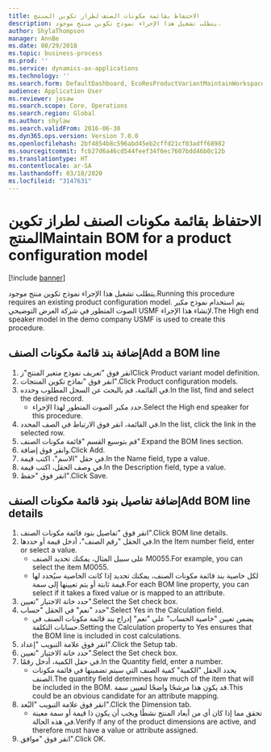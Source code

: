 ```yaml
---
title: الاحتفاظ ‏‫بقائمة مكونات الصنف‬ لطراز تكوين المنتج
description: يتطلب تشغيل هذا الإجراء نموذج تكوين منتج موجود.
author: ShylaThompson
manager: AnnBe
ms.date: 08/29/2018
ms.topic: business-process
ms.prod: ''
ms.service: dynamics-ax-applications
ms.technology: ''
ms.search.form: DefaultDashboard, EcoResProductVariantMaintainWorkspace, PCProductConfigurationModelListPage, PCProductConfigurationModelDetails, PCBOMLineDetails, InventItemIdLookupSimple
audience: Application User
ms.reviewer: josaw
ms.search.scope: Core, Operations
ms.search.region: Global
ms.author: shylaw
ms.search.validFrom: 2016-06-30
ms.dyn365.ops.version: Version 7.0.0
ms.openlocfilehash: 2bf4854b8c596abd45eb2cffd21cf03adff68982
ms.sourcegitcommit: fcb27d6a46cd544feef34f6ec7607bdd46b0c12b
ms.translationtype: HT
ms.contentlocale: ar-SA
ms.lasthandoff: 03/18/2020
ms.locfileid: "3147631"
---
```

# <a name="maintain-bom-for-a-product-configuration-model"></a><span data-ttu-id="9d7db-103">الاحتفاظ ‏‫بقائمة مكونات الصنف‬ لطراز تكوين المنتج</span><span class="sxs-lookup"><span data-stu-id="9d7db-103">Maintain BOM for a product configuration model</span></span>

[!include [banner](../../includes/banner.md)]

<span data-ttu-id="9d7db-104">يتطلب تشغيل هذا الإجراء نموذج تكوين منتج موجود.</span><span class="sxs-lookup"><span data-stu-id="9d7db-104">Running this procedure requires an existing product configuration model.</span></span> <span data-ttu-id="9d7db-105">يتم استخدام نموذج مكبر الصوت المتطور في شركة العرض التوضيحي USMF لإنشاء هذا الإجراء.</span><span class="sxs-lookup"><span data-stu-id="9d7db-105">The High end speaker model in the demo company USMF is used to create this procedure.</span></span>


## <a name="add-a-bom-line"></a><span data-ttu-id="9d7db-106">إضافة بند قائمة مكونات الصنف</span><span class="sxs-lookup"><span data-stu-id="9d7db-106">Add a BOM line</span></span>
1. <span data-ttu-id="9d7db-107">انقر فوق "تعريف نموذج متغير المنتج"ز</span><span class="sxs-lookup"><span data-stu-id="9d7db-107">Click Product variant model definition.</span></span>
2. <span data-ttu-id="9d7db-108">انقر فوق "نماذج تكوين المنتجات".</span><span class="sxs-lookup"><span data-stu-id="9d7db-108">Click Product configuration models.</span></span>
3. <span data-ttu-id="9d7db-109">في القائمة، قم بالبحث عن السجل المطلوب وحدده.</span><span class="sxs-lookup"><span data-stu-id="9d7db-109">In the list, find and select the desired record.</span></span>
    * <span data-ttu-id="9d7db-110">حدد مكبر الصوت المتطور لهذا الإجراء.</span><span class="sxs-lookup"><span data-stu-id="9d7db-110">Select the High end speaker for this procedure.</span></span>  
4. <span data-ttu-id="9d7db-111">في القائمة، انقر فوق الارتباط في الصف المحدد.</span><span class="sxs-lookup"><span data-stu-id="9d7db-111">In the list, click the link in the selected row.</span></span>
5. <span data-ttu-id="9d7db-112">قم بتوسيع القسم "قائمة مكونات الصنف".</span><span class="sxs-lookup"><span data-stu-id="9d7db-112">Expand the BOM lines section.</span></span>
6. <span data-ttu-id="9d7db-113">وانقر فوق إضافة.</span><span class="sxs-lookup"><span data-stu-id="9d7db-113">Click Add.</span></span>
7. <span data-ttu-id="9d7db-114">في حقل "الاسم"، اكتب قيمة.</span><span class="sxs-lookup"><span data-stu-id="9d7db-114">In the Name field, type a value.</span></span>
8. <span data-ttu-id="9d7db-115">في وصف الحقل، اكتب قيمة.</span><span class="sxs-lookup"><span data-stu-id="9d7db-115">In the Description field, type a value.</span></span>
9. <span data-ttu-id="9d7db-116">انقر فوق "حفظ".</span><span class="sxs-lookup"><span data-stu-id="9d7db-116">Click Save.</span></span>

## <a name="add-bom-line-details"></a><span data-ttu-id="9d7db-117">إضافة تفاصيل بنود قائمة مكونات الصنف</span><span class="sxs-lookup"><span data-stu-id="9d7db-117">Add BOM line details</span></span>
1. <span data-ttu-id="9d7db-118">انقر فوق "تفاصيل بنود قائمة مكونات الصنف".</span><span class="sxs-lookup"><span data-stu-id="9d7db-118">Click BOM line details.</span></span>
2. <span data-ttu-id="9d7db-119">في الحقل "رقم الصنف"، أدخل قيمة أو حددها.</span><span class="sxs-lookup"><span data-stu-id="9d7db-119">In the Item number field, enter or select a value.</span></span>
    * <span data-ttu-id="9d7db-120">على سبيل المثال، يمكنك تحديد الصنف M0055.</span><span class="sxs-lookup"><span data-stu-id="9d7db-120">For example, you can select the item M0055.</span></span>  
    * <span data-ttu-id="9d7db-121">لكل خاصية بند قائمة مكونات الصنف، يمكنك تحديد إذا كانت الخاصية سيُحدد لها قيمة ثابتة أو يتم تعيينها إلى سمة.</span><span class="sxs-lookup"><span data-stu-id="9d7db-121">For each BOM line property, you can select if it takes a fixed value or is mapped to an attribute.</span></span>  
3. <span data-ttu-id="9d7db-122">حدد خانة الاختيار "تعيين".</span><span class="sxs-lookup"><span data-stu-id="9d7db-122">Select the Set check box.</span></span>
4. <span data-ttu-id="9d7db-123">حدد "نعم" في الحقل "حساب".</span><span class="sxs-lookup"><span data-stu-id="9d7db-123">Select Yes in the Calculation field.</span></span>
    * <span data-ttu-id="9d7db-124">يضمن تعيين "خاصية الحساب" على "نعم" إدراج بند قائمة مكونات الصنف في حسابات التكلفة.</span><span class="sxs-lookup"><span data-stu-id="9d7db-124">Setting the Calculation property to Yes ensures that the BOM line is included in cost calculations.</span></span>  
5. <span data-ttu-id="9d7db-125">انقر فوق علامة التبويب "إعداد".</span><span class="sxs-lookup"><span data-stu-id="9d7db-125">Click the Setup tab.</span></span>
6. <span data-ttu-id="9d7db-126">حدد خانة الاختيار "تعيين".</span><span class="sxs-lookup"><span data-stu-id="9d7db-126">Select the Set check box.</span></span>
7. <span data-ttu-id="9d7db-127">في حقل الكمية، أدخل رقمًا.</span><span class="sxs-lookup"><span data-stu-id="9d7db-127">In the Quantity field, enter a number.</span></span>
    * <span data-ttu-id="9d7db-128">يحدد الحقل "الكمية" كمية الصنف التي سيتم تضمينها في قائمة مكونات الصنف.</span><span class="sxs-lookup"><span data-stu-id="9d7db-128">The quantity field determines how much of the item that will be included in the BOM.</span></span> <span data-ttu-id="9d7db-129">قد يكون هذا مرشحًا واضحًا لتعيين سمة.</span><span class="sxs-lookup"><span data-stu-id="9d7db-129">This could be an obvious candidate for an attribute mapping.</span></span>  
8. <span data-ttu-id="9d7db-130">انقر فوق علامة التبويب "البُعد".</span><span class="sxs-lookup"><span data-stu-id="9d7db-130">Click the Dimension tab.</span></span>
    * <span data-ttu-id="9d7db-131">تحقق مما إذا كان أي من أبعاد المنتج نشطًا ويجب أن يكون ذا قيمة أو سمة معينة في هذه الحالة.</span><span class="sxs-lookup"><span data-stu-id="9d7db-131">Verify if any of the product dimensions are active,  and therefore must have a value or attribute assigned.</span></span>  
9. <span data-ttu-id="9d7db-132">انقر فوق "موافق".</span><span class="sxs-lookup"><span data-stu-id="9d7db-132">Click OK.</span></span>

